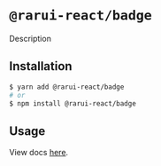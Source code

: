 # `@rarui-react/badge`

Description

## Installation

``` sh
$ yarn add @rarui-react/badge
# or
$ npm install @rarui-react/badge
```

## Usage

View docs [here]().
